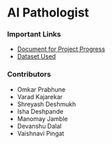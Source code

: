 # AI Pathologist

### Important Links
- [Document for Project Progress](https://docs.google.com/document/d/1pv3LflkUZkE4ew86rI3FuPUinsb6uap9_0paiG8Z1AU/edit?usp=sharing)
- [Dataset Used](https://www.kaggle.com/fedesoriano/heart-failure-prediction)

### Contributors

- Omkar Prabhune
- Varad Kajarekar
- Shreyash Deshmukh
- Isha Deshpande
- Manomay Jamble
- Devanshu Dalal
- Vaishnavi Pingat
